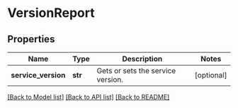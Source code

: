 # VersionReport

## Properties
Name | Type | Description | Notes
------------ | ------------- | ------------- | -------------
**service_version** | **str** | Gets or sets the service version. | [optional] 

[[Back to Model list]](../README.md#documentation-for-models) [[Back to API list]](../README.md#documentation-for-api-endpoints) [[Back to README]](../README.md)


